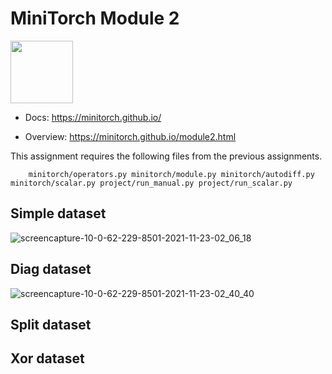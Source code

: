 # MiniTorch Module 2

<img src="https://minitorch.github.io/_images/match.png" width="100px">


* Docs: https://minitorch.github.io/

* Overview: https://minitorch.github.io/module2.html

This assignment requires the following files from the previous assignments.

        minitorch/operators.py minitorch/module.py minitorch/autodiff.py minitorch/scalar.py project/run_manual.py project/run_scalar.py
        
## Simple dataset

![screencapture-10-0-62-229-8501-2021-11-23-02_06_18](https://user-images.githubusercontent.com/59758528/142932005-f3c55342-6ada-48c4-8772-d6d0ff0dce51.png)

## Diag dataset

![screencapture-10-0-62-229-8501-2021-11-23-02_40_40](https://user-images.githubusercontent.com/59758528/142935814-c994ac41-19d6-4f9b-86de-0040be82e5e4.png)

## Split dataset

## Xor dataset
